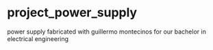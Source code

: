 # project_power_supply
power supply fabricated with guillermo montecinos for our bachelor in electrical engineering
